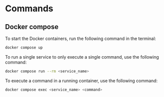 # Commands

## Docker compose

To start the Docker containers, run the following command in the terminal:
```bash
docker compose up
```

To run a single service to only execute a single command, use the following command:
```bash
docker compose run --rm <service_name>
```

To execute a command in a running container, use the following command:
```bash
docker compose exec <service_name> <command>
```